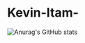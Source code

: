 # Kevin-Itam-

![Anurag's GitHub stats](https://github-readme-stats.vercel.app/api?username=Kevin-itam&show_icons=true&theme=dark)
